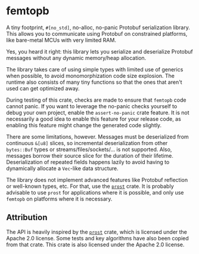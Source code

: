 # femtopb

A tiny footprint, `#[no_std]`, no-alloc, no-panic Protobuf serialization library.  This allows you to communicate using
Protobuf on constrained platforms, like bare-metal MCUs with very limited RAM.

Yes, you heard it right: this library lets you serialize and deserialize Protobuf messages without any dynamic
memory/heap allocation.

The library takes care of using simple types with limited use of generics when possible, to avoid monomorphization
code size explosion.  The runtime also consists of many tiny functions so that the ones that aren't used can get
optimized away.

During testing of this crate, checks are made to ensure that `femtopb` code cannot panic.  If  you want to leverage the
no-panic checks yourself to debug your own project, enable the `assert-no-panic` crate feature.  It is not necessarily a
good idea to enable this feature for your release code, as enabling this feature might change the generated code
slightly.

There are some limitations, however.  Messages must be deserialized from continuous `&[u8]` slices, so incremental
deserialization from other `bytes::Buf` types or streams/files/sockets/... is not supported.  Also, messages borrow
their source slice for the duration of their lifetime.  Deserialization of repeated fields happens lazily to avoid
having to dynamically allocate a `Vec`-like data structure.

The library does not implement advanced features like Protobuf reflection or well-known types, etc.  For that, use the
[`prost`][prost] crate.  It is probably advisable to use `prost` for applications where it is possible, and only use
`femtopb` on platforms where it is necessary.

## Attribution

The API is heavily inspired by the [`prost`][prost] crate, which is licensed under the Apache 2.0 license.  Some tests
and key algorithms have also been copied from that crate. This crate is also licensed under the Apache 2.0 license.

[prost]: https://crates.io/crates/prost

